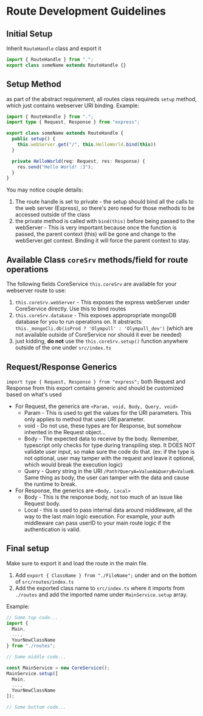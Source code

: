 # Route Development Guidelines

## Initial Setup
Inherit `RouteHandle` class and export it
```ts
import { RouteHandle } from ".";
export class someName extends RouteHandle {}
```

## Setup Method
as part of the abstract requirement, all routes class requireds `setup` method, which just contains webserver URI binding.
Example:
```ts
import { RouteHandle } from ".";
import type { Request, Response } from "express";

export class someName extends RouteHandle {
  public setup() {
    this.webServer.get("/", this.HelloWorld.bind(this))
  }

  private HelloWorld(req: Request, res: Response) {
    res.send("Hello World! :3");
  }
}
```
You may notice couple details:
1. The route handle is set to private - the setup should bind all the calls to the web server (Express), so there's zero need for those methods to be accessed outside of the class
2. the private method is called with `bind(this)` before being passed to the webServer - This is very important because once the function is passed, the parent context (this) will be gone and change to the webServer.get context. Binding it will force the parent context to stay.

## Available Class `coreSrv` methods/field for route operations
The following fields CoreService `this.coreSrv` are available for your webserver route to use:

1. `this.coreSrv.webServer` - This exposes the express webServer under CoreService directly. Use this to bind routes
2. `this.coreSrv.database` - This exposes appropropriate mongoDB database for you to run operations on. It abstracts: `this._mongoCli.db(isProd ? 'Olympull' : 'Olympull_dev')` (which are not available outside of CoreService nor should it ever be needed)
3. just kidding, **do not** use the `this.coreSrv.setup()` function anywhere outside of the one under `src/index.ts`

## Request/Response Generics
`import type { Request, Response } from "express";` both Request and Response from this export contains generic and should be customized based on what's used
- For Request, the generics are `<Param, void, Body, Query, void>`
    - Param - This is used to get the values for the URI parameters. This only applies to method that uses URI parameter.
    - void - Do not use, these types are for Response, but somehow inherited in the Request object...
    - Body - The expected data to receive by the body. Remember, typescript only checks for type during transpiling step. It DOES NOT validate user input, so make sure the code do that. (ex: if the type is not optional, user may tamper with the request and leave it optional, which would break the execution logic)
    - Query - Query string in the URI `/Path?QueryA=ValueA&QueryB=ValueB`. Same thing as body, the user can tamper with the data and cause the runtime to break.
- For Response, the generics are `<Body, Local>`
    - Body - This is the response body, not too much of an issue like Request body.
    - Local - this is used to pass internal data around middleware, all the way to the last main logic execution. For example, your auth middleware can pass userID to your main route logic if the authentication is valid.


## Final setup
Make sure to export it and load the route in the main file.
1. Add `export { ClassName } from "./FileName";` under and on the bottom of `src/routes/index.ts`
2. Add the exported class name to `src/index.ts` where it imports from `./routes` and add the imported name under `MainService.setup` array.

Example:
```ts
// Some top code...
import {
  Main,
  ...,
  YourNewClassName
} from "./routes";

// Some middle code...

const MainService = new CoreService();
MainService.setup([
  Main,
  ...,
  YourNewClassName
]);

// Some bottom code...
```